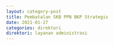 ```yaml
---
layout: category-post
title: Pembatalan SKB PPN BKP Strategis
date: 2021-01-27
categories: direktori
direktori: layanan administrasi
---
```

